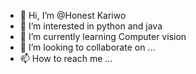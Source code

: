 - 👋 Hi, I’m @Honest Kariwo
- 👀 I’m interested in python and java
- 🌱 I’m currently learning Computer vision
- 💞️ I’m looking to collaborate on ...
- 📫 How to reach me ...

<!---
HonestKariw/HonestKariw is a ✨ special ✨ repository because its `README.md` (this file) appears on your GitHub profile.
You can click the Preview link to take a look at your changes.
--->
